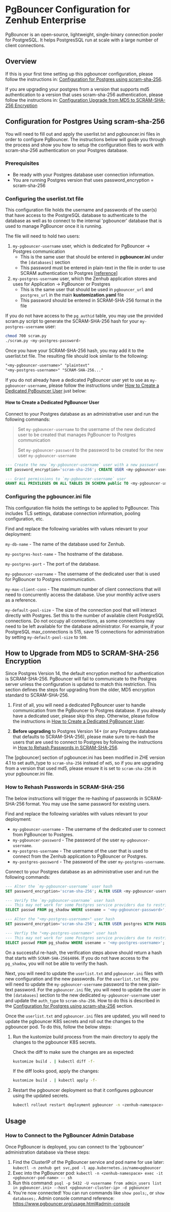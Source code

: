 # PgBouncer Configuration for Zenhub Enterprise

PgBouncer is an open-source, lightweight, single-binary connection pooler for PostgreSQL.
It helps PostgresSQL run at scale with a large number of client connections.

## Overview

If this is your first time setting up this pgbouncer configuration, please follow the instructions in: [Configuration for Postgres using scram-sha-256](#configuration-for-postgres-using-scram-sha-256).

If you are upgrading your postgres from a version that supports md5 authentication to a version that uses scram-sha-256 authentication, please follow the instructions in: [Configuration Upgrade from MD5 to SCRAM-SHA-256 Encryption](#configuration-upgrade-from-md5-to-scram-sha-256-encryption)

## Configuration for Postgres Using scram-sha-256

You will need to fill out and apply the userlist.txt and pgbouncer.ini files in order to configure PgBouncer. The instructions below will guide you through the process and show you how to setup the configuration files to work with scram-sha-256 authentication on your Postgres database.

### Prerequisites

- Be ready with your Postgres database user connection information.
- You are running Postgres version that uses password_encryption = scram-sha-256

### Configuring the userlist.txt file

This configuration file holds the username and passwords of the user(s) that have access to the PostgreSQL database to authenticate to the database as well as to connect to the internal 'pgbouncer' database that is used to manage PgBouncer once it is running.

The file will need to hold two users:

1) `my-pgbouncer-username` user, which is dedicated for PgBouncer -> Postgres communication
    - This is the same user that should be entered in **pgbouncer.ini** under the `[databases]` section
    - This password must be entered in plain-text in the file in order to use SCRAM authentication to Postgres [[reference](https://postgrespro.com/docs/postgrespro/9.6/pgbouncer#:~:text=To%20be%20able%20to%20use%20SCRAM%20on%20server%20connections%2C%20use%20plain%2Dtext%20passwords.)]
2) `my-postgres-username` user, which the Zenhub application stores and uses for Application -> PgBouncer or Postgres
    - This is the same user that should be used in `pgbouncer_url` and `postgres_url` in the main **kustomization.yaml** file
    - This password should be entered in SCRAM-SHA-256 format in the file

If you do not have access to the `pg_authid` table, you may use the provided scram.py script to generate the SCRAM-SHA-256 hash for your `my-postgres-username` user:

```bash
chmod 700 scram.py
./scram.py <my-postgres-password>
```

Once you have your SCRAM-SHA-256 hash, you may add it to the userlist.txt file. The resulting file should look similar to the following:

```txt
"<my-pgbouncer-username>" "plaintext"
"<my-postgres-username>" "SCRAM-SHA-256..."
```

If you do not already have a dedicated PgBouncer user yet to use as `my-pgbouncer-username`, please follow the instructions under [How to Create a Dedicated PgBouncer User](#how-to-create-a-dedicated-pgbouncer-user) just below:

#### How to Create a Dedicated PgBouncer User

Connect to your Postgres database as an administrative user and run the following commands:

> Set `my-pgbouncer-username` to the username of the new dedicated user to be created that manages PgBouncer to Postgres communication
>
> Set `my-pgbouncer-password` to the password to be created for the new user `my-pgbouncer-username`

```sql
--- Create the new `my-pgbouncer-username` user with a new password
SET password_encryption='scram-sha-256'; CREATE USER <my-pgbouncer-username> WITH PASSWORD '<my-pgbouncer-password>';

--- Grant permissions to `my-pgbouncer-username` user
GRANT ALL PRIVILEGES ON ALL TABLES IN SCHEMA public TO <my-pgbouncer-username>; GRANT USAGE, SELECT ON ALL SEQUENCES IN SCHEMA public TO <my-pgbouncer-username>;
```

### Configuring the pgbouncer.ini file

This configuration file holds the settings to be applied to PgBouncer. This includes TLS settings, database connection information, pooling configuration, etc.

Find and replace the following variables with values relevant to your deployment:

`my-db-name` - The name of the database used for Zenhub.

`my-postgres-host-name` - The hostname of the database.

`my-postgres-port` - The port of the database.

`my-pgbouncer-username` - The username of the dedicated user that is used for PgBouncer to Postgres communication.

`my-max-client-conn` - The maximum number of client connections that will need to concurrently access the database. Use your monthly active users as a reference.

`my-default-pool-size` - The size of the connection pool that will interact directly with Postgres. Set this to the number of available client PostgreSQL connections. Do not occupy all connections, as some connections may need to be left available for the database administrator. For example, if your PostgreSQL max_connections is 515, save 15 connections for administration by setting `my-default-pool-size` to `500`.

## How to Upgrade from MD5 to SCRAM-SHA-256 Encryption

Since Postgres Version 14, the default encryption method for authentication is SCRAM-SHA-256. PgBouncer will fail to communicate to the Postgres server unless the configuration is updated to match this restriction.
This section defines the steps for upgrading from the older, MD5 encryption standard to SCRAM-SHA-256.

1. First of all, you will need a dedicated PgBouncer user to handle communication from the PgBouncer to Postgres database. If you already have a dedicated user, please skip this step. Otherwise, please follow the instructions in [How to Create a Dedicated PgBouncer User](#how-to-create-a-dedicated-pgbouncer-user).

2. **Before upgrading** to Postgres Version 14+ (or any Postgres database that defaults to SCRAM-SHA-256), please make sure to re-hash the users that are used to connect to Postgres by following the instructions in [How to Rehash Passwords in SCRAM-SHA-256](#how-to-rehash-passwords-in-scram-sha-256).

The [pgbouncer] section of pgbouncer.ini has been modified in ZHE version 4.1 to set auth_type to `scram-sha-256` instead of `md5`, so if you are upgrading from a version that used md5, please ensure it is set to `scram-sha-256` in your pgbouncer.ini file.

### How to Rehash Passwords in SCRAM-SHA-256

The below instructions will trigger the re-hashing of passwords in SCRAM-SHA-256 format. You may use the same password for existing users.

Find and replace the following variables with values relevant to your deployment:

- `my-pgbouncer-username` - The username of the dedicated user to connect from PgBouncer to Postgres.
- `my-pgbouncer-password` - The password of the user `my-pgbouncer-username`. 
- `my-postgres-username` - The username of the user that is used to connect from the Zenhub application to PgBouncer or Postgres.
- `my-postgres-password` - The password of the user `my-postgres-username`.

Connect to your Postgres database as an administrative user and run the following commands:

```sql
--- Alter the `my-pgbouncer-username` user hash
SET password_encryption='scram-sha-256'; ALTER USER <my-pgbouncer-username> WITH PASSWORD '<my-pgbouncer-password>';

--- Verify the `my-pgbouncer-username` user hash
--- This may not work for some Postgres service providers due to restricted access to pg_shadow table.
SELECT passwd FROM pg_shadow WHERE usename = '<my-pgbouncer-password>';

--- Alter the "<my-postgres-username>" user hash
SET password_encryption='scram-sha-256'; ALTER USER postgres WITH PASSWORD '<postgres-password>';

--- Verfiy the "<my-postgres-username>" user hash
--- This may not work for some Postgres service providers due to restricted access to pg_shadow table.
SELECT passwd FROM pg_shadow WHERE usename = '<my-postgres-username>';
```

On a successful re-hash, the verification steps above should return a hash that starts with `SCRAM-SHA-256$4096`. If you do not have access to the `pg_shadow`, you will not be able to verify the hash.

Next, you will need to update the `userlist.txt` and `pgbouncer.ini` files with new configuration and the new passwords. For the `userlist.txt` file, you will need to update the `my-pgbouncer-username` password to the new plain-text password. For the `pgbouncer.ini` file, you will need to update the user in the `[databases]` section to the new dedicated `my-pgbouncer-username` user and update the `auth_type` to `scram-sha-256`. How to do this is described in the [Configuration for Postgres using scram-sha-256](#configuration-for-postgres-using-scram-sha-256) section.

Once the `userlist.txt` and `pgbouncer.ini` files are updated, you will need to update the pgbouncer K8S secrets and roll out the changes to the pgbouncer pod. To do this, follow the below steps:

1. Run the kustomize build process from the main directory to apply the changes to the pgbouncer K8S secrets.

    Check the diff to make sure the changes are as expected:

    ```bash
    kustomize build . | kubectl diff -f-
    ```

    If the diff looks good, apply the changes:

    ```bash
    kustomize build . | kubectl apply -f-
    ```

2. Restart the pgbouncer deployment so that it configures pgbouncer using the updated secrets.

    ```bash
    kubectl rollout restart deployment pgbouncer -n <zenhub-namespace>
    ```

## Usage

### How to Connect to the PgBouncer Admin Database

Once PgBouncer is deployed, you can connect to the 'pgbouncer' administration database via these steps:

1. Find the ClusterIP of the PgBouncer service and pod name for use later: `kubectl -n zenhub get svc,pod -l app.kubernetes.io/name=pgbouncer`
2. Exec into the PgBouncer pod: `kubectl -n <zenhub-namespace> exec -it <pgbouncer-pod-name> -- sh`
3. Run this command: `psql -p 5432 -U <username from admin_users list in pgbouncer.ini> --host <pgbouncer-cluster-ip> -d pgbouncer`
4. You're now connected! You can run commands like `show pools;`, or `show databases;`. Admin console command reference: https://www.pgbouncer.org/usage.html#admin-console